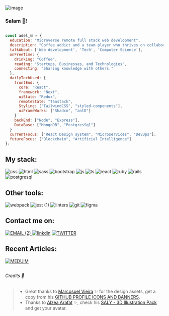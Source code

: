 ![image](https://user-images.githubusercontent.com/68030297/230952723-cbe38263-9521-418b-9bbd-57dcc19ec67b.png)

### Salam 👋!
```javascript

const adel_🤓 = {
  education: "Microverse remote full stack web development",
  description: "Coffee addict and a team player who thrives on collaboration and connecting with diverse individuals.",
  talkAbout: ['Web development', 'Tech', 'Computer Science'],
  onFreeTime: {
    drinking: "Coffee",
    reading: "Startups, Businesses, and Technologies",
    connecting: "Sharing knowledge with others."
  },
  dailyTechUsed: {
    frontEnd: {
      core: "React",
      framework: "Next",
      uiState: "Redux",
      remoteState: "Tanstack",
      Styling: ["TailwindCSS", "styled-components"],
      uiFrameWorks: ["Shadcn", "antD"]
    }
    backEnd: ["Node", "Express"],
    DataBase: ["MongoDB", "PostgresSql"]
  }
  currentFocus: ["React Design system", "Microservices", "DevOps"],
  futureFocus: ["Blockchain", "Artificial Intelligence"]
};                                                                   

```

## My stack:
![css](https://user-images.githubusercontent.com/68030297/194180629-b2bd092e-8c71-4032-acfa-55f13b7a095a.svg)
![html](https://user-images.githubusercontent.com/68030297/194180578-90b4d94e-9004-402f-bbf4-d7ffbe18a75b.svg)
![sass](https://user-images.githubusercontent.com/68030297/194180718-eb434824-2303-4563-98d8-ebb9849d9977.svg)
![bootstrap](https://user-images.githubusercontent.com/68030297/194183348-9266099e-86c1-4d79-a305-63f25f9966e4.svg)
![js](https://user-images.githubusercontent.com/68030297/194180687-4530941e-f458-4ef1-8f4a-a79cb553326e.svg)
![ts](https://user-images.githubusercontent.com/68030297/230952528-d5622569-56f8-4692-80dd-8f48da671c43.svg)
![react](https://user-images.githubusercontent.com/68030297/194183447-f54e4875-cefc-468d-bd4b-7e80283a3fe7.svg)
![ruby](https://user-images.githubusercontent.com/68030297/194183546-d428a684-f845-4a4d-95c2-d3f09d9287df.svg)
![rails](https://user-images.githubusercontent.com/68030297/194183560-55e87cce-26e1-4622-b7bd-3fd40df4e9b0.svg)
![postgresql](https://user-images.githubusercontent.com/68030297/226479542-52813116-2697-40e2-9c1a-91013b432747.svg)

## Other tools:
![webpack](https://user-images.githubusercontent.com/68030297/194184676-204a87c0-d772-4db4-a31c-dd0919fbdafc.svg)
![jest (1)](https://user-images.githubusercontent.com/68030297/194186897-1e66bc20-dad8-4718-9d61-836ffdcd1ffb.svg)
![linters](https://user-images.githubusercontent.com/68030297/194528378-32a50083-a458-4858-b05b-5f920f3fe231.svg)
![git](https://user-images.githubusercontent.com/68030297/194185175-79f1f018-cb39-40eb-9785-4e1bd30a626a.svg)
![figma](https://user-images.githubusercontent.com/68030297/194185102-b0aee2c0-1b49-43eb-90e3-509484041678.svg)



## Contact me on:
<a href="mailto:adeelguitoun@gmail.com">![EMAIL (2)](https://user-images.githubusercontent.com/68030297/194710587-78e1cc36-de48-4c31-832e-f08970c836be.svg)
</a>
[![linkdin](https://user-images.githubusercontent.com/68030297/194533472-feb45d0c-a777-4244-a453-0c7e73281137.svg)](https://www.linkedin.com/in/adelguitoun/)
[![TWITTER](https://user-images.githubusercontent.com/68030297/194710865-8ab92771-79ed-4ebd-b333-b0835ef346f3.svg)](https://twitter.com/GuitounAdel)

## Recent Articles:
[![MEDUIM](https://user-images.githubusercontent.com/68030297/226478922-5fb0be6c-e19c-470a-87a9-7e9ce113a8ff.png)](https://medium.com/@adeelguitoun)

## 

###### Credits 👏
> - Great thanks to [Marcosuel Vieira](https://github.com/lexmarcos) ✨ for the design assets, get a copy from his [GITHUB PROFILE ICONS AND BANNERS](https://www.figma.com/community/file/1070386597620428605).
> - Thanks to [Alzea Arafat](https://www.figma.com/@zea) ✨, check his [SALY - 3D Illustration Pack](https://www.figma.com/community/file/890095002328610853) and get your avatar.
